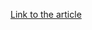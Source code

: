 [Link to the article](https://www.microsoft.com/security/blog/2020/12/10/widespread-malware-campaign-seeks-to-silently-inject-ads-into-search-results-affects-multiple-browsers/)
